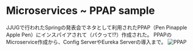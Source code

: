# Microservices ~ PPAP sample
JJUGで行われたSpringの発表会でネタとして利用されたPPAP（Pen Pinapple Apple Pen）にインスパイアされて（パクって!?）作成された。
PPAPのMicroservice作成から、Config ServerやEureka Serverの導入まで。
![PPAP](https://github.com/starlight-storm/ppap/blob/image/PPAP-image.jpg)
